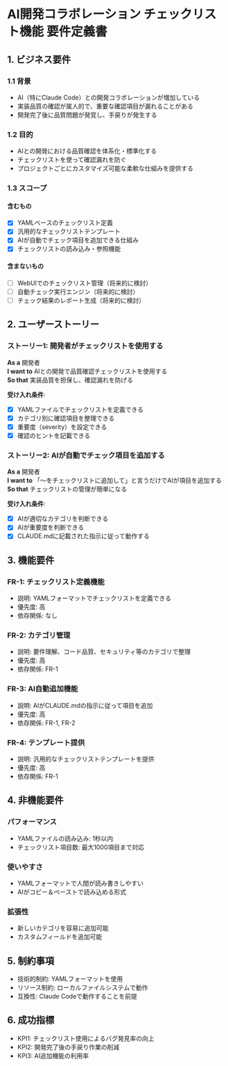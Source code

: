 # AI開発コラボレーション チェックリスト機能 要件定義書

## 1. ビジネス要件
### 1.1 背景
- AI（特にClaude Code）との開発コラボレーションが増加している
- 実装品質の確認が属人的で、重要な確認項目が漏れることがある
- 開発完了後に品質問題が発覚し、手戻りが発生する

### 1.2 目的
- AIとの開発における品質確認を体系化・標準化する
- チェックリストを使って確認漏れを防ぐ
- プロジェクトごとにカスタマイズ可能な柔軟な仕組みを提供する

### 1.3 スコープ
#### 含むもの
- [x] YAMLベースのチェックリスト定義
- [x] 汎用的なチェックリストテンプレート
- [x] AIが自動でチェック項目を追加できる仕組み
- [x] チェックリストの読み込み・参照機能

#### 含まないもの
- [ ] WebUIでのチェックリスト管理（将来的に検討）
- [ ] 自動チェック実行エンジン（将来的に検討）
- [ ] チェック結果のレポート生成（将来的に検討）

## 2. ユーザーストーリー
### ストーリー1: 開発者がチェックリストを使用する
**As a** 開発者  
**I want to** AIとの開発で品質確認チェックリストを使用する  
**So that** 実装品質を担保し、確認漏れを防げる

**受け入れ条件**:
- [x] YAMLファイルでチェックリストを定義できる
- [x] カテゴリ別に確認項目を整理できる
- [x] 重要度（severity）を設定できる
- [x] 確認のヒントを記載できる

### ストーリー2: AIが自動でチェック項目を追加する
**As a** 開発者  
**I want to** 「〜をチェックリストに追加して」と言うだけでAIが項目を追加する  
**So that** チェックリストの管理が簡単になる

**受け入れ条件**:
- [x] AIが適切なカテゴリを判断できる
- [x] AIが重要度を判断できる
- [x] CLAUDE.mdに記載された指示に従って動作する

## 3. 機能要件
### FR-1: チェックリスト定義機能
- 説明: YAMLフォーマットでチェックリストを定義できる
- 優先度: 高
- 依存関係: なし

### FR-2: カテゴリ管理
- 説明: 要件理解、コード品質、セキュリティ等のカテゴリで整理
- 優先度: 高
- 依存関係: FR-1

### FR-3: AI自動追加機能
- 説明: AIがCLAUDE.mdの指示に従って項目を追加
- 優先度: 高
- 依存関係: FR-1, FR-2

### FR-4: テンプレート提供
- 説明: 汎用的なチェックリストテンプレートを提供
- 優先度: 高
- 依存関係: FR-1

## 4. 非機能要件
### パフォーマンス
- YAMLファイルの読み込み: 1秒以内
- チェックリスト項目数: 最大1000項目まで対応

### 使いやすさ
- YAMLフォーマットで人間が読み書きしやすい
- AIがコピー＆ペーストで読み込める形式

### 拡張性
- 新しいカテゴリを容易に追加可能
- カスタムフィールドを追加可能

## 5. 制約事項
- 技術的制約: YAMLフォーマットを使用
- リソース制約: ローカルファイルシステムで動作
- 互換性: Claude Codeで動作することを前提

## 6. 成功指標
- KPI1: チェックリスト使用によるバグ発見率の向上
- KPI2: 開発完了後の手戻り作業の削減
- KPI3: AI追加機能の利用率